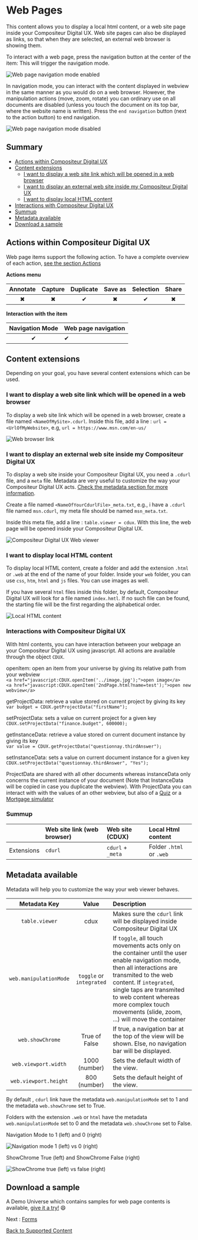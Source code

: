 # Web Pages

This content allows you to display a local html content, or a web site page inside your Compositeur Digital UX. Web site pages can also be displayed as links, so that when they are selected, an external web browser is showing them.

To interact with a web page, press the navigation button at the center of the item: This will trigger the navigation mode.

![Web page navigation mode enabled](../../img/content_web_page_start.JPG)

In navigation mode, you can interact with the content displayed in webview in the same manner as you would do on a web browser. However, the manipulation actions (move, zoom, rotate) you can ordinary use on all documents are disabled (unless you touch the document on its top bar, where the website name is written). Press the `end navigation` button (next to the action button) to end navigation.

![Web page navigation mode disabled](../../img/content_web_page_end.JPG)

## Summary

* [Actions within Compositeur Digital UX](#actions-within-compositeur-digital-ux)
* [Content extensions](#content-extensions)
  * [I want to display a web site link which will be opened in a web browser](#i-want-to-display-a-web-site-link-which-will-be-opened-in-a-web-browser)
  * [I want to display an external web site inside my Compositeur Digital UX](#i-want-to-display-an-external-web-site-inside-my-compositeur-digital-ux)
  * [I want to display local HTML content](#i-want-to-display-local-html-content)
* [Interactions with Compositeur Digital UX](#interactions-with-compositeur-digital-ux)
* [Summup](#summup)
* [Metadata available](#metadata-available)
* [Download a sample](#download-a-sample)

## Actions within Compositeur Digital UX

Web page items support the following action. To have a complete overview of each action, [see the section Actions](actions.md)

**Actions menu**

| Annotate | Capture  | Duplicate | Save as  | Selection | Share    | 
|:--------:|:--------:|:---------:|:--------:|:---------:|:--------:|
| &#x2716; | &#x2716; | &#x2714;  | &#x2716; | &#x2714;  | &#x2716; |

**Interaction with the item**

| Navigation Mode | Web page navigation |
|:---------------:|:--------------------|
| &#x2714;        | &#x2714;            |

## Content extensions

Depending on your goal, you have several content extensions which can be used.

### I want to display a web site link which will be opened in a web browser

To display a web site link which will be opened in a web browser, create a file named `<NameOfMySite>.cdurl`. Inside this file, add a line :
`url = <UrlOfMyWebsite>`,  e.g, `url = https://www.msn.com/en-us/`

![Web browser link](../../img/content_web_page_link_folder.JPG)

### I want to display an external web site inside my Compositeur Digital UX

To display a web site inside your Compositeur Digital UX, you need a `.cdurl` file, and a `meta` file. Metadata are very useful to customize the way your Compositeur Digital UX acts. [Check the metadata section for more information](../advanced_setting.md).

Create a file named `<NameOfYourCdurlFile>_meta.txt`,  e.g., i have a `.cdurl` file named `msn.cdurl`, my meta file should be named `msn_meta.txt`.

Inside this meta file, add a line : `table.viewer = cdux`.
With this line, the web page will be opened inside your Compositeur Digital UX.

![Compositeur Digital UX Web viewer](../../img/content_web_page_cdux_folder.JPG)

### I want to display local HTML content

To display local HTML content, create a folder and add the extension `.html` or `.web` at the end of the name of your folder. Inside your `web` folder, you can use `css`, `htm`, `html` and `js` files. You can use images as well.

If you have several `html` files inside this folder, by default, Compositeur Digital UX will look for a file named `index.hmtl`. If no such file can be found, the starting file will be the first regarding the alphabetical order.

![Local HTML content](../../img/content_web_page_local_folder.JPG)

### Interactions with Compositeur Digital UX

With html contents, you can have interaction between your webpage an your Compositeur Digital UX using javascript.
All actions are available through the object `CDUX`.

openItem: open an item from your universe by giving its relative path from your webview
<br />`<a href="javascript:CDUX.openItem('../image.jpg');">open image</a>`
<br />`<a href="javascript:CDUX.openItem('2ndPage.html?name=test');">open new webview</a>`

getProjectData: retrieve a value stored on current project by giving its key
<br />`var budget = CDUX.getProjectData("firstName");`

setProjectData: sets a value on current project for a given key
<br />`CDUX.setProjectData("finance.budget", 600000);`

getInstanceData: retrieve a value stored on current document instance by giving its key
<br />`var value = CDUX.getProjectData("questionnay.thirdAnswer");`

setInstanceData: sets a value on current document instance for a given key
<br />`CDUX.setProjectData("questionnay.thirdAnswer", "Yes");`

ProjectData are shared with all other documents whereas instanceData only concerns the current instance of your document (Note that InstanceData will be copied in case you duplicate the webview).
With ProjectData you can interact with with the values of an other webview, but also of a [Quiz](quiz.md) or a [Mortgage simulator](simulator.md)


### Summup

|          | Web site link (web browser) | Web site (CDUX)   | Local Html content       |
|----------|:----------------------------|:------------------|:-------------------------|
|Extensions| `cdurl`                     | `cdurl` + `_meta` | Folder `.html` or `.web` |

## Metadata available

Metadata will help you to customize the way your web viewer behaves.

| Metadata Key                      | Value               | Description                                                               |
|:---------------------------------:|:-------------------:|:--------------------------------------------------------------------------|
| `table.viewer`                    | cdux                | Makes sure the `cdurl` link will be displayed inside Compositeur Digital UX |
| `web.manipulationMode`            | `toggle` or `integrated`              | If `toggle`, all touch movements acts only on the container until the user enable navigation mode, then all interactions are transmited to the web content. If `integrated`, single taps are transmited to web content whereas more complex touch movements (slide, zoom, ...) will move the container  |
| `web.showChrome`                  | True of False       | If true, a navigation bar at the top of the view will be shown. Else, no navigation bar will be displayed. |
| `web.viewport.width`              | 1000 (number)       | Sets the default width of the view.                                       |
| `web.viewport.height`             | 800 (number)        | Sets the default height of the view.                                      |

By default , `cdurl` link have the metadata `web.manipulationMode` set to 1 and the metadata `web.showChrome` set to True.

Folders with the extension `.web` or `html` have the metadata `web.manipulationMode` set to 0 and the metadata `web.showChrome` set to False.

Navigation Mode to 1 (left) and 0 (right)

![Navigation mode 1 (left) vs 0 (right)](../../img/content_web_page_manipulationMode.JPG)

ShowChrome True (left) and ShowChrome False (right)

![ShowChrome true (left) vs false (right)](../../img/content_web_page_showChrome.JPG)

## Download a sample

A Demo Universe which contains samples for web page contents is available, [give it a try!](../Demo-Universe.zip) &#x1f604;

Next : [Forms](form.md)

[Back to Supported Content](index.md)
